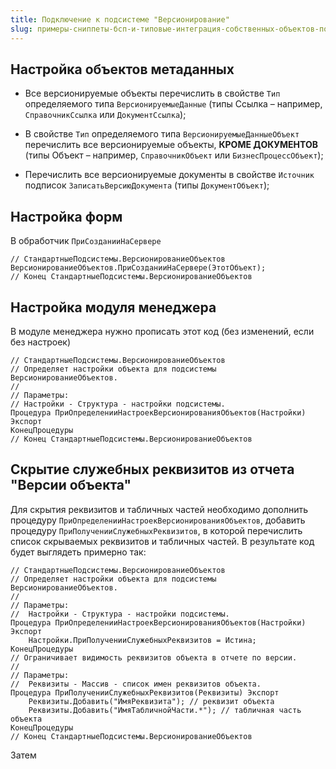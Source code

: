 ```yaml
---
title: Подключение к подсистеме "Версионирование"
slug: примеры-сниппеты-бсп-и-типовые-интеграция-собственных-объектов-подключение-к-подсистемам/подключение-к-подсистеме-версионирование
---
```


## Настройка объектов метаданных
- Все версионируемые объекты перечислить в свойстве `Тип` определяемого типа `ВерсионируемыеДанные` (типы Ссылка – например, `СправочникСсылка` или `ДокументСсылка`);

- В свойстве `Тип` определяемого типа `ВерсионируемыеДанныеОбъект` перечислить все версионируемые объекты, **КРОМЕ ДОКУМЕНТОВ** (типы Объект – например, `СправочникОбъект` или `БизнесПроцессОбъект`);

- Перечислить все версионируемые документы в свойстве `Источник` подписок `ЗаписатьВерсиюДокумента` (типы `ДокументОбъект`);

## Настройка форм
В обработчик `ПриСозданииНаСервере`
```bsl
// СтандартныеПодсистемы.ВерсионированиеОбъектов
ВерсионированиеОбъектов.ПриСозданииНаСервере(ЭтотОбъект);
// Конец СтандартныеПодсистемы.ВерсионированиеОбъектов
```
## Настройка модуля менеджера
В модуле менеджера нужно прописать этот код (без изменений, если без настроек)
```bsl
// СтандартныеПодсистемы.ВерсионированиеОбъектов
// Определяет настройки объекта для подсистемы ВерсионированиеОбъектов.
//
// Параметры:
// Настройки - Структура - настройки подсистемы.
Процедура ПриОпределенииНастроекВерсионированияОбъектов(Настройки) Экспорт
КонецПроцедуры
// Конец СтандартныеПодсистемы.ВерсионированиеОбъектов
```

## Скрытие служебных реквизитов из отчета "Версии объекта"
Для скрытия реквизитов и табличных частей необходимо дополнить процедуру `ПриОпределенииНастроекВерсионированияОбъектов`, добавить процедуру `ПриПолученииСлужебныхРеквизитов`, в которой перечислить список скрываемых реквизитов и табличных частей. В результате код будет выглядеть примерно так:
```bsl
// СтандартныеПодсистемы.ВерсионированиеОбъектов
// Определяет настройки объекта для подсистемы ВерсионированиеОбъектов.
//
// Параметры:
//  Настройки - Структура - настройки подсистемы.
Процедура ПриОпределенииНастроекВерсионированияОбъектов(Настройки) Экспорт
    Настройки.ПриПолученииСлужебныхРеквизитов = Истина;
КонецПроцедуры
// Ограничивает видимость реквизитов объекта в отчете по версии.
//
// Параметры:
//  Реквизиты - Массив - список имен реквизитов объекта.
Процедура ПриПолученииСлужебныхРеквизитов(Реквизиты) Экспорт
    Реквизиты.Добавить("ИмяРеквизита"); // реквизит объекта
    Реквизиты.Добавить("ИмяТабличнойЧасти.*"); // табличная часть объекта
КонецПроцедуры
// Конец СтандартныеПодсистемы.ВерсионированиеОбъектов
```
Затем 